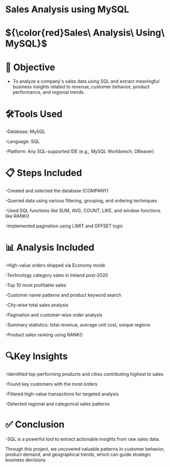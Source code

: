 # Sales Analysis using MySQL
# ${\color{red}Sales\ Analysis\ Using\ MySQL}$

# 🎯 Objective

- To analyze a company's sales data using SQL and extract meaningful business insights related to revenue, customer behavior, product performance, and regional trends.

 # 🛠️Tools Used
 
-Database: MySQL

-Language: SQL

-Platform: Any SQL-supported IDE (e.g., MySQL Workbench, DBeaver)

# 📋 Steps Included

-Created and selected the database (COMPANY)

-Queried data using various filtering, grouping, and ordering techniques

-Used SQL functions like SUM, AVG, COUNT, LIKE, and window functions like RANK()

-Implemented pagination using LIMIT and OFFSET logic

# 📊 Analysis Included

-High-value orders shipped via Economy mode

-Technology category sales in Ireland post-2020

-Top 10 most profitable sales

-Customer name patterns and product keyword search

-City-wise total sales analysis

-Pagination and customer-wise order analysis

-Summary statistics: total revenue, average unit cost, unique regions

-Product sales ranking using RANK()

 # 🔍Key Insights
 
-Identified top-performing products and cities contributing highest to sales

-Found key customers with the most orders

-Filtered high-value transactions for targeted analysis

-Detected regional and categorical sales patterns

# ✅ Conclusion

-SQL is a powerful tool to extract actionable insights from raw sales data.

Through this project, we uncovered valuable patterns in customer behavior, product demand, and geographical trends, which can guide strategic business decisions

